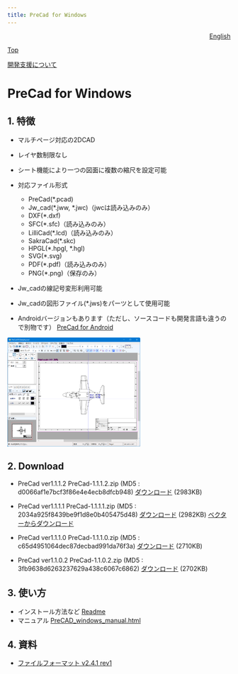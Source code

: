 ```yaml
---
title: PreCad for Windows
---
```

<div style="text-align: right"><a href=index_en.html>English</a></div>

[Top](https://junkbulk.com)

[開発支援について](donate_ja.html)

# PreCad for Windows

## 1. 特徴 
- マルチページ対応の2DCAD
- レイヤ数制限なし
- シート機能により一つの図面に複数の縮尺を設定可能
- 対応ファイル形式 
  - PreCad(*.pcad)
  - Jw_cad(*.jww, *.jwc)（jwcは読み込みのみ）
  - DXF(*.dxf)
  - SFC(*.sfc)（読み込みのみ）
  - LilliCad(*.lcd)（読み込みのみ）
  - SakraCad(*.skc)
  - HPGL(*.hpgl, *.hgl)
  - SVG(*.svg)
  - PDF(*.pdf)（読み込みのみ）
  - PNG(*.png)（保存のみ）

- Jw_cadの線記号変形利用可能
- Jw_cadの図形ファイル(*.jws)をパーツとして使用可能
- Androidバージョンもあります（ただし、ソースコードも開発言語も違うので別物です）
[PreCad for Android](https://play.google.com/store/apps/details?id=com.junkbulk.precad)

<a href="images/image001.png">
<img src="images/image001.png" href="images/image001.png" alt="sample image" width="300px">
</a>

## 2. Download

- PreCad ver1.1.1.2
PreCad-1.1.1.2.zip (MD5 : d0066af1e7bcf3f86e4e4ecb8dfcb948)
[ダウンロード](download/PreCad-1.1.1.2.zip)  (2983KB)

- PreCad ver1.1.1.1
PreCad-1.1.1.1.zip (MD5 : 2034a925f8439be9f1d8e0b405475d48)
[ダウンロード](download/PreCad-1.1.1.1.zip)  (2982KB)
[ベクターからダウンロード](https://www.vector.co.jp/soft/dl/winnt/business/se526259.html)


- PreCad ver1.1.1.0
PreCad-1.1.1.0.zip (MD5 : c65d4951064dec87decbad991da76f3a)
[ダウンロード](download/PreCad-1.1.1.0.zip)  (2710KB)


- PreCad ver1.1.0.2
PreCad-1.1.0.2.zip (MD5 : 3fb9638d6263237629a438c6067c6862)
[ダウンロード](download/PreCad-1.1.0.2.zip)  (2702KB)


## 3. 使い方
- インストール方法など
[Readme](readme_ja.html)
- マニュアル
[PreCAD_windows_manual.html](manual/ja/PreCAD_windows_manual.html)

## 4. 資料

- [ファイルフォーマット v2.4.1 rev1](download/PreCadFormat_v2_4_1_rev1.html)